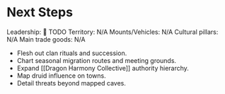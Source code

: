 # Next Steps
Leadership: 🚧 TODO
Territory: N/A
Mounts/Vehicles: N/A
Cultural pillars: N/A
Main trade goods: N/A

- Flesh out clan rituals and succession.
- Chart seasonal migration routes and meeting grounds.
- Expand [[Dragon Harmony Collective]] authority hierarchy.
- Map druid influence on towns.
- Detail threats beyond mapped caves.
